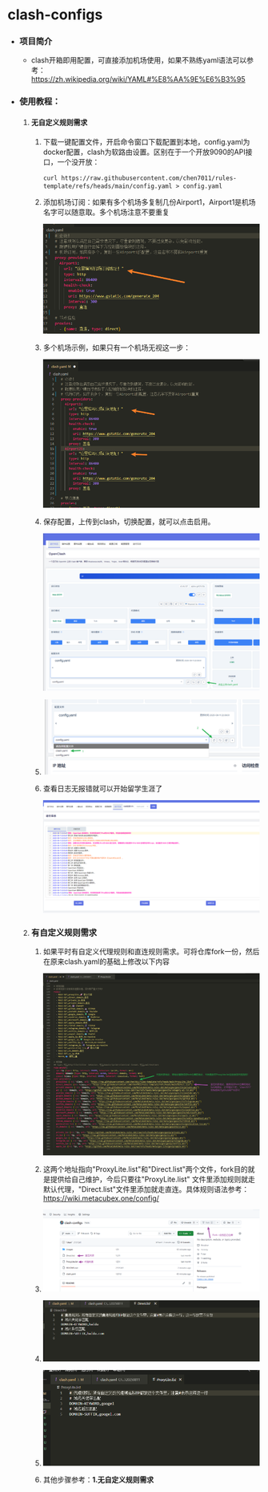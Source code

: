 # clash-configs

- ### 项目简介

  - clash开箱即用配置，可直接添加机场使用，如果不熟练yaml语法可以参考： https://zh.wikipedia.org/wiki/YAML#%E8%AA%9E%E6%B3%95 

- ### 使用教程：

  1. #### 无自定义规则需求

     1. 下载一键配置文件，开启命令窗口下载配置到本地，config.yaml为docker配置，clash为软路由设置。区别在于一个开放9090的API接口，一个没开放：

        ```
        curl https://raw.githubusercontent.com/chen7011/rules-template/refs/heads/main/config.yaml > config.yaml
        ```

     2. 添加机场订阅：如果有多个机场多复制几份Airport1，Airport1是机场名字可以随意取。多个机场注意不要重复

        ![](./images/1.png)

     3. 多个机场示例，如果只有一个机场无视这一步：

        ![](./images/2.png)

     4. 保存配置，上传到clash，切换配置，就可以点击启用。

        ![](./images/3.png)

     5. ![](./images/4.png)

     6. 查看日志无报错就可以开始留学生涯了

        ![](./images/5.png)

  2. ### **有自定义规则需求**

     1. 如果平时有自定义代理规则和直连规则需求。可将仓库fork一份，然后在原来clash.yaml的基础上修改以下内容

        ![](./images/8.png)

     2. 这两个地址指向"ProxyLite.list"和"Direct.list"两个文件，fork目的就是提供给自己维护，今后只要往"ProxyLite.list" 文件里添加规则就走默认代理，"Direct.list"文件里添加就走直连。具体规则语法参考：https://wiki.metacubex.one/config/ 

     3. ![](./images/9.png)

     4. ![](./images/6.png)

     5. ![](./images/7.png)

     6. 其他步骤参考：**1.无自定义规则需求**

